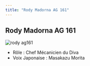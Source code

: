 ```yaml
---
title: "Rody Madorna AG 161"
---
```


Rody Madorna AG 161
-------------------

![rody ag161](/images/stories/saga/gundamage/persos/rody_ag161.png)
- Rôle : Chef Mécanicien du Diva  
- Voix Japonaise : Masakazu Morita

